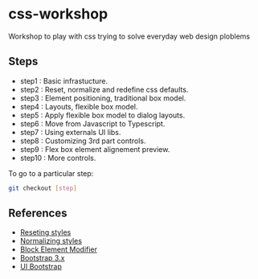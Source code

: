# css-workshop
Workshop to play with css trying to solve everyday web design ploblems

## Steps

* step1  : Basic infrastucture.
* step2  : Reset, normalize and redefine css defaults.
* step3  : Element positioning, traditional box model.
* step4  : Layouts, flexible box model.
* step5  : Apply flexible box model to dialog layouts.
* step6  : Move from Javascript to Typescript.
* step7  : Using externals UI libs.
* step8  : Customizing 3rd part controls.
* step9  : Flex box element alignement preview.
* step10 : More controls.

To go to a particular step:

```sh
git checkout [step]
```

## References

* [Reseting styles](http://meyerweb.com/eric/tools/css/reset)
* [Normalizing styles](https://necolas.github.io/normalize.css/)
* [Block Element Modifier](http://getbem.com/)
* [Bootstrap 3.x](https://getbootstrap.com/docs/3.3/)
* [UI Bootstrap](https://angular-ui.github.io/bootstrap/)
